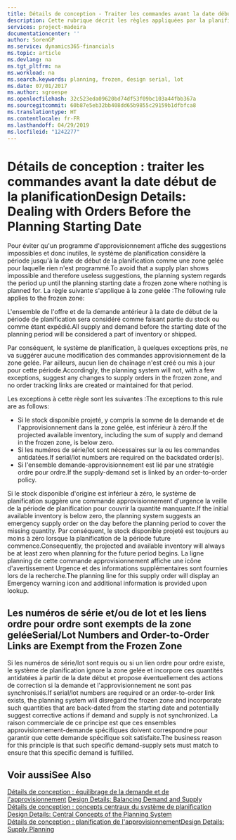 ```yaml
---
title: Détails de conception - Traiter les commandes avant la date début de la planification | Microsoft Docs
description: Cette rubrique décrit les règles appliquées par la planification aux commandes dans la zone gelée.
services: project-madeira
documentationcenter: ''
author: SorenGP
ms.service: dynamics365-financials
ms.topic: article
ms.devlang: na
ms.tgt_pltfrm: na
ms.workload: na
ms.search.keywords: planning, frozen, design serial, lot
ms.date: 07/01/2017
ms.author: sgroespe
ms.openlocfilehash: 32c523eda09620bd74df53f09bc103a44fbb367a
ms.sourcegitcommit: 60b87e5eb32bb408dd65b9855c29159b1dfbfca8
ms.translationtype: HT
ms.contentlocale: fr-FR
ms.lasthandoff: 04/29/2019
ms.locfileid: "1242277"
---
```

# <a name="design-details-dealing-with-orders-before-the-planning-starting-date"></a><span data-ttu-id="1f4fa-103">Détails de conception : traiter les commandes avant la date début de la planification</span><span class="sxs-lookup"><span data-stu-id="1f4fa-103">Design Details: Dealing with Orders Before the Planning Starting Date</span></span>
<span data-ttu-id="1f4fa-104">Pour éviter qu'un programme d'approvisionnement affiche des suggestions impossibles et donc inutiles, le système de planification considère la période jusqu'à la date de début de la planification comme une zone gelée pour laquelle rien n'est programmé.</span><span class="sxs-lookup"><span data-stu-id="1f4fa-104">To avoid that a supply plan shows impossible and therefore useless suggestions, the planning system regards the period up until the planning starting date a frozen zone where nothing is planned for.</span></span> <span data-ttu-id="1f4fa-105">La règle suivante s'applique à la zone gelée :</span><span class="sxs-lookup"><span data-stu-id="1f4fa-105">The following rule applies to the frozen zone:</span></span>  
  
<span data-ttu-id="1f4fa-106">L'ensemble de l'offre et de la demande antérieur à la date de début de la période de planification sera considéré comme faisant partie du stock ou comme étant expédié.</span><span class="sxs-lookup"><span data-stu-id="1f4fa-106">All supply and demand before the starting date of the planning period will be considered a part of inventory or shipped.</span></span>  
  
<span data-ttu-id="1f4fa-107">Par conséquent, le système de planification, à quelques exceptions près, ne va suggérer aucune modification des commandes approvisionnement de la zone gelée. Par ailleurs, aucun lien de chaînage n'est créé ou mis à jour pour cette période.</span><span class="sxs-lookup"><span data-stu-id="1f4fa-107">Accordingly, the planning system will not, with a few exceptions, suggest any changes to supply orders in the frozen zone, and no order tracking links are created or maintained for that period.</span></span>  
  
<span data-ttu-id="1f4fa-108">Les exceptions à cette règle sont les suivantes :</span><span class="sxs-lookup"><span data-stu-id="1f4fa-108">The exceptions to this rule are as follows:</span></span>  
  
* <span data-ttu-id="1f4fa-109">Si le stock disponible projeté, y compris la somme de la demande et de l'approvisionnement dans la zone gelée, est inférieur à zéro.</span><span class="sxs-lookup"><span data-stu-id="1f4fa-109">If the projected available inventory, including the sum of supply and demand in the frozen zone, is below zero.</span></span>  
* <span data-ttu-id="1f4fa-110">Si les numéros de série/lot sont nécessaires sur la ou les commandes antidatées.</span><span class="sxs-lookup"><span data-stu-id="1f4fa-110">If serial/lot numbers are required on the backdated order(s).</span></span>  
* <span data-ttu-id="1f4fa-111">Si l'ensemble demande-approvisionnement est lié par une stratégie ordre pour ordre.</span><span class="sxs-lookup"><span data-stu-id="1f4fa-111">If the supply-demand set is linked by an order-to-order policy.</span></span>  
  
<span data-ttu-id="1f4fa-112">Si le stock disponible d'origine est inférieur à zéro, le système de planification suggère une commande approvisionnement d'urgence la veille de la période de planification pour couvrir la quantité manquante.</span><span class="sxs-lookup"><span data-stu-id="1f4fa-112">If the initial available inventory is below zero, the planning system suggests an emergency supply order on the day before the planning period to cover the missing quantity.</span></span> <span data-ttu-id="1f4fa-113">Par conséquent, le stock disponible projeté est toujours au moins à zéro lorsque la planification de la période future commence.</span><span class="sxs-lookup"><span data-stu-id="1f4fa-113">Consequently, the projected and available inventory will always be at least zero when planning for the future period begins.</span></span> <span data-ttu-id="1f4fa-114">La ligne planning de cette commande approvisionnement affiche une icône d'avertissement Urgence et des informations supplémentaires sont fournies lors de la recherche.</span><span class="sxs-lookup"><span data-stu-id="1f4fa-114">The planning line for this supply order will display an Emergency warning icon and additional information is provided upon lookup.</span></span>  
  
## <a name="seriallot-numbers-and-order-to-order-links-are-exempt-from-the-frozen-zone"></a><span data-ttu-id="1f4fa-115">Les numéros de série et/ou de lot et les liens ordre pour ordre sont exempts de la zone gelée</span><span class="sxs-lookup"><span data-stu-id="1f4fa-115">Serial/Lot Numbers and Order-to-Order Links are Exempt from the Frozen Zone</span></span>  
<span data-ttu-id="1f4fa-116">Si les numéros de série/lot sont requis ou si un lien ordre pour ordre existe, le système de planification ignore la zone gelée et incorpore ces quantités antidatées à partir de la date début et propose éventuellement des actions de correction si la demande et l'approvisionnement ne sont pas synchronisés.</span><span class="sxs-lookup"><span data-stu-id="1f4fa-116">If serial/lot numbers are required or an order-to-order link exists, the planning system will disregard the frozen zone and incorporate such quantities that are back-dated from the starting date and potentially suggest corrective actions if demand and supply is not synchronized.</span></span> <span data-ttu-id="1f4fa-117">La raison commerciale de ce principe est que ces ensembles approvisionnement-demande spécifiques doivent correspondre pour garantir que cette demande spécifique soit satisfaite.</span><span class="sxs-lookup"><span data-stu-id="1f4fa-117">The business reason for this principle is that such specific demand-supply sets must match to ensure that this specific demand is fulfilled.</span></span>  
  
## <a name="see-also"></a><span data-ttu-id="1f4fa-118">Voir aussi</span><span class="sxs-lookup"><span data-stu-id="1f4fa-118">See Also</span></span>  
<span data-ttu-id="1f4fa-119">[Détails de conception : équilibrage de la demande et de l'approvisionnement](design-details-balancing-demand-and-supply.md) </span><span class="sxs-lookup"><span data-stu-id="1f4fa-119">[Design Details: Balancing Demand and Supply](design-details-balancing-demand-and-supply.md) </span></span>  
<span data-ttu-id="1f4fa-120">[Détails de conception : concepts centraux du système de planification](design-details-central-concepts-of-the-planning-system.md) </span><span class="sxs-lookup"><span data-stu-id="1f4fa-120">[Design Details: Central Concepts of the Planning System](design-details-central-concepts-of-the-planning-system.md) </span></span>  
[<span data-ttu-id="1f4fa-121">Détails de conception : planification de l'approvisionnement</span><span class="sxs-lookup"><span data-stu-id="1f4fa-121">Design Details: Supply Planning</span></span>](design-details-supply-planning.md)